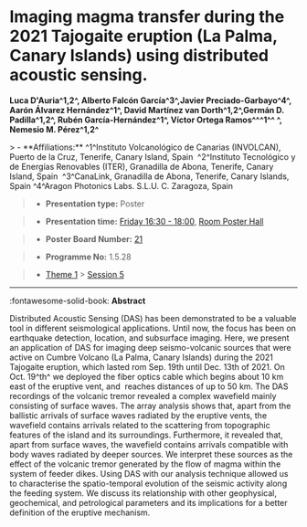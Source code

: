 # Imaging magma transfer during the 2021 Tajogaite eruption (La Palma, Canary Islands) using distributed acoustic sensing.

**Luca D'Auria^1,2^, Alberto Falcón García^3^,Javier Preciado-Garbayo^4^, Aarón Álvarez Hernández^1^, David Martínez van Dorth^1,2^,Germán D. Padilla^1,2^, Rubén García-Hernández^1^, Víctor Ortega Ramos^^^1^^ ^, Nemesio M. Pérez^1,2^**

<!-- more -->> - **Affiliations:** ^1^Instituto Volcanológico de Canarias (INVOLCAN), Puerto de la Cruz, Tenerife, Canary Island, Spain  ^2^Instituto Tecnológico y de Energías Renovables (ITER), Granadilla de Abona, Tenerife, Canary Island, Spain  ^3^CanaLink, Granadilla de Abona, Tenerife, Canary Islands, Spain ^4^Aragon Photonics Labs. S.L.U. C. Zaragoza, Spain

> - **Presentation type:** Poster

> - **Presentation time:** [Friday 16:30 - 18:00](../sessions_comparison.md#__tabbed_4_6), [Room Poster Hall](../maps_venue.md#__tabbed_1_1)

> - **Poster Board Number:** [21](../map_poster_boards.md#friday)

> - **Programme No:** 1.5.28

> - [Theme 1](../theme1.md) > [Session 5](../sessions/session-1-5.md)

--- 

:fontawesome-solid-book: **Abstract**

Distributed Acoustic Sensing (DAS) has been demonstrated to be a valuable tool in different seismological applications. Until now, the focus has been on earthquake detection, location, and subsurface imaging. Here, we present an application of DAS for imaging deep seismo-volcanic sources that were active on Cumbre Volcano (La Palma, Canary Islands) during the 2021 Tajogaite eruption, which lasted rom Sep. 19th until Dec. 13th of 2021. On Oct. 19^th^ we deployed the fiber optics cable which begins about 10 km east of the eruptive vent, and  reaches distances of up to 50 km. The DAS recordings of the volcanic tremor revealed a complex wavefield mainly consisting of surface waves. The array analysis shows that, apart from the ballistic arrivals of surface waves radiated by the eruptive vents, the wavefield contains arrivals related to the scattering from topographic features of the island and its surroundings. Furthermore, it revealed that, apart from surface waves, the wavefield contains arrivals compatible with body waves radiated by deeper sources. We interpret these sources as the effect of the volcanic tremor generated by the flow of magma within the system of feeder dikes. Using DAS with our analysis technique allowed us to characterise the spatio-temporal evolution of the seismic activity along the feeding system. We discuss its relationship with other geophysical, geochemical, and petrological parameters and its implications for a better definition of the eruptive mechanism.

